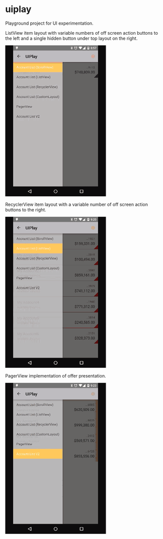 # uiplay
Playground project for UI experimentation.

ListView item layout with variable numbers of off screen action buttons to the left and a single hidden button under top layout on the right.

![screen1](screens/AccountList-ListView.gif?raw=true  "Account List V1")

RecyclerView item layout with a variable number of off screen action buttons to the right. 

![screen2](screens/AccountListV2-RecyclerView.gif?raw=true  "Account List V1")

PagerView implementation of offer presentation.

![screen3](screens/Offers-ViewPager.gif?raw=true  "Account List V1")

